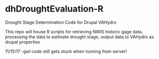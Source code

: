 # dhDroughtEvaluation-R
Drought Stage Determination Code for Drupal VAHydro

This repo will house R scripts for retrieving NWIS historic gage data, processing the data to estimate drought stage, output data to VAHydro as drupal properties 

11/15/17
	-gwl code still gets stuck when running from server! 
